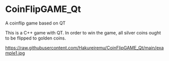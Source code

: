 # CoinFlipGAME_Qt
A coinflip game based on QT

This is a C++ game with QT. In order to win the game, all silver coins ought to be flipped to golden coins. 

https://raw.githubusercontent.com/Hakureiremu/CoinFlipGAME_Qt/main/example1.jpg
